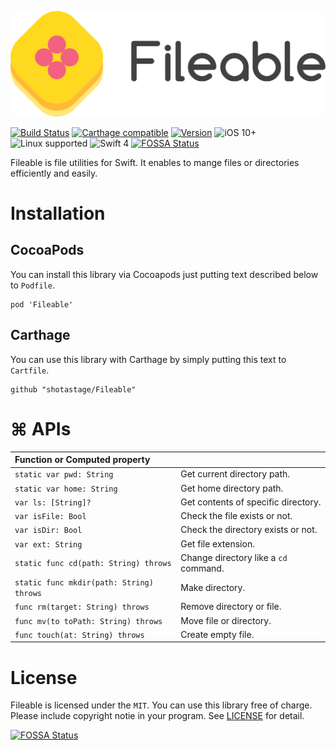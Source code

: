 ![Fileable](./Documentation/filekit_readme.png)

[![Build Status](https://travis-ci.org/shotastage/Fileable.swift.svg?branch=master)](https://travis-ci.org/shotastage/Fileable.swift)
[![Carthage compatible](https://img.shields.io/badge/Carthage-compatible-4BC51D.svg?style=flat)](https://github.com/shotasatge/Fileable)
[![Version](https://img.shields.io/cocoapods/v/Fileable.svg?style=flat)](http://cocoapods.org/pods/Fileable)
![iOS 10+](https://img.shields.io/badge/iOS-10%2B-blue.svg?style=flat)
![Linux supported](https://img.shields.io/badge/Linux-supported-5D9CEC.svg?style=flat)
![Swift 4](https://img.shields.io/badge/Swift-4-orange.svg?style=flat)
[![FOSSA Status](https://app.fossa.io/api/projects/git%2Bgithub.com%2Fshotastage%2FFileable.swift.svg?type=shield)](https://app.fossa.io/projects/git%2Bgithub.com%2Fshotastage%2FFileable.swift?ref=badge_shield)


Fileable is file utilities for Swift.
It enables to mange files or directories efficiently and easily.

# Installation

## CocoaPods

You can install this library via Cocoapods just putting text described below to `Podfile`.

```
pod 'Fileable'
```

## Carthage

You can use this library with Carthage by simply putting this text to `Cartfile`.

```
github "shotastage/Fileable"
```

# ⌘ APIs

| Function or Computed property | |
|:--|:--|
| `static var pwd: String` | Get current directory path.|
| `static var home: String` | Get home directory path.|
| `var ls: [String]?` | Get contents of specific directory.|
| `var isFile: Bool` | Check the file exists or not. |
| `var isDir: Bool ` | Check the directory exists or not.|
| `var ext: String` | Get file extension.|
| `static func cd(path: String) throws`| Change directory like a `cd` command.|
| `static func mkdir(path: String) throws` | Make directory. |
| `func rm(target: String) throws`| Remove directory or file. |
| `func mv(to toPath: String) throws`| Move file or directory.|
| `func touch(at: String) throws`| Create empty file. |



# License

Fileable is licensed under the `MIT`. 
You can use this library free of charge. Please include copyright notie in your program.
See [LICENSE](./LICENSE) for detail.


[![FOSSA Status](https://app.fossa.io/api/projects/git%2Bgithub.com%2Fshotastage%2FFileable.swift.svg?type=large)](https://app.fossa.io/projects/git%2Bgithub.com%2Fshotastage%2FFileable.swift?ref=badge_large)
